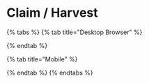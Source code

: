 # Claim / Harvest

{% tabs %}
{% tab title="Desktop Browser" %}

{% endtab %}

{% tab title="Mobile" %}

{% endtab %}
{% endtabs %}
